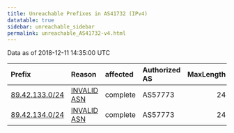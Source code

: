 ```yaml
---
title: Unreachable Prefixes in AS41732 (IPv4)
datatable: true
sidebar: unreachable_sidebar
permalink: unreachable_AS41732-v4.html
---
```


Data as of 2018-12-11 14:35:00 UTC


<div class="datatable-begin"></div>

| Prefix                                                 | Reason                                                                                                | affected   | Authorized AS   |   MaxLength | Anchor                                         |   unreachable /24s |
|:-------------------------------------------------------|:------------------------------------------------------------------------------------------------------|:-----------|:----------------|------------:|:-----------------------------------------------|-------------------:|
| [89.42.133.0/24](https://stat.ripe.net/89.42.133.0/24) | [INVALID ASN](https://rpki-validator.ripe.net/announcement-preview?asn=AS41732&prefix=89.42.133.0/24) | complete   | AS57773         |          24 | [RIPE](unreachable_RIPE_NCC_RPKI_Root-v4.html) |                  1 |
| [89.42.134.0/24](https://stat.ripe.net/89.42.134.0/24) | [INVALID ASN](https://rpki-validator.ripe.net/announcement-preview?asn=AS41732&prefix=89.42.134.0/24) | complete   | AS57773         |          24 | [RIPE](unreachable_RIPE_NCC_RPKI_Root-v4.html) |                  1 |

<div class="datatable-end"></div>